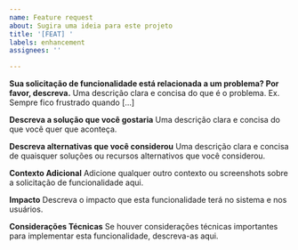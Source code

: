 ```yaml
---
name: Feature request
about: Sugira uma ideia para este projeto
title: '[FEAT] '
labels: enhancement
assignees: ''

---
```


**Sua solicitação de funcionalidade está relacionada a um problema? Por favor, descreva.**
Uma descrição clara e concisa do que é o problema. Ex. Sempre fico frustrado quando [...]

**Descreva a solução que você gostaria**
Uma descrição clara e concisa do que você quer que aconteça.

**Descreva alternativas que você considerou**
Uma descrição clara e concisa de quaisquer soluções ou recursos alternativos que você considerou.

**Contexto Adicional**
Adicione qualquer outro contexto ou screenshots sobre a solicitação de funcionalidade aqui.

**Impacto**
Descreva o impacto que esta funcionalidade terá no sistema e nos usuários.

**Considerações Técnicas**
Se houver considerações técnicas importantes para implementar esta funcionalidade, descreva-as aqui.
